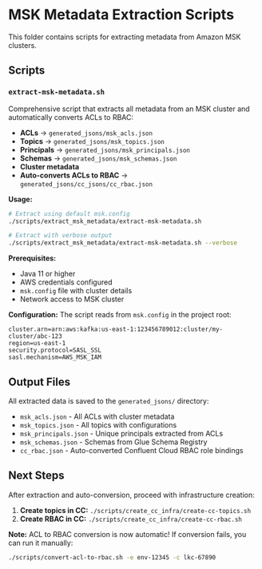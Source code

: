 # MSK Metadata Extraction Scripts

This folder contains scripts for extracting metadata from Amazon MSK clusters.

## Scripts

### `extract-msk-metadata.sh`
Comprehensive script that extracts all metadata from an MSK cluster and automatically converts ACLs to RBAC:

- **ACLs** → `generated_jsons/msk_acls.json`
- **Topics** → `generated_jsons/msk_topics.json` 
- **Principals** → `generated_jsons/msk_principals.json`
- **Schemas** → `generated_jsons/msk_schemas.json`
- **Cluster metadata**
- **Auto-converts ACLs to RBAC** → `generated_jsons/cc_jsons/cc_rbac.json`

**Usage:**
```bash
# Extract using default msk.config
./scripts/extract_msk_metadata/extract-msk-metadata.sh

# Extract with verbose output
./scripts/extract_msk_metadata/extract-msk-metadata.sh --verbose
```

**Prerequisites:**
- Java 11 or higher
- AWS credentials configured
- `msk.config` file with cluster details
- Network access to MSK cluster

**Configuration:**
The script reads from `msk.config` in the project root:
```properties
cluster.arn=arn:aws:kafka:us-east-1:123456789012:cluster/my-cluster/abc-123
region=us-east-1
security.protocol=SASL_SSL
sasl.mechanism=AWS_MSK_IAM
```

## Output Files

All extracted data is saved to the `generated_jsons/` directory:

- `msk_acls.json` - All ACLs with cluster metadata
- `msk_topics.json` - All topics with configurations
- `msk_principals.json` - Unique principals extracted from ACLs
- `msk_schemas.json` - Schemas from Glue Schema Registry
- `cc_rbac.json` - Auto-converted Confluent Cloud RBAC role bindings

## Next Steps

After extraction and auto-conversion, proceed with infrastructure creation:

1. **Create topics in CC:** `./scripts/create_cc_infra/create-cc-topics.sh`
2. **Create RBAC in CC:** `./scripts/create_cc_infra/create-cc-rbac.sh`

**Note:** ACL to RBAC conversion is now automatic! If conversion fails, you can run it manually:
```bash
./scripts/convert-acl-to-rbac.sh -e env-12345 -c lkc-67890
``` 